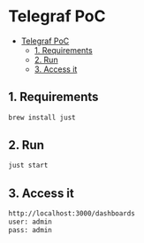# Telegraf PoC

- [Telegraf PoC](#telegraf-poc)
  - [1. Requirements](#1-requirements)
  - [2. Run](#2-run)
  - [3. Access it](#3-access-it)


## 1. Requirements

```bash
brew install just
```

## 2. Run

```bash
just start
```

## 3. Access it

```bash
http://localhost:3000/dashboards
user: admin
pass: admin
```
